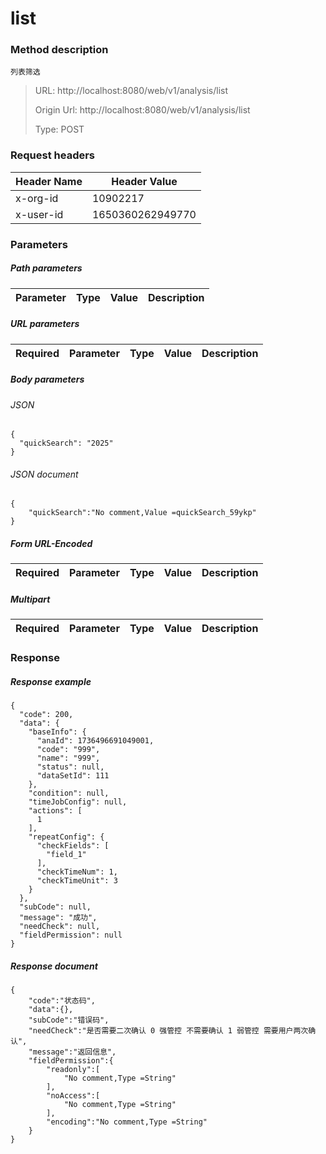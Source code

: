 # list

### Method description

```
列表筛选
```

> URL: http://localhost:8080/web/v1/analysis/list
>
> Origin Url: http://localhost:8080/web/v1/analysis/list
>
> Type: POST


### Request headers

|Header Name| Header Value|
|---------|------|
|x-org-id|10902217|
|x-user-id|1650360262949770|

### Parameters

##### Path parameters

| Parameter | Type | Value | Description |
|---------|------|------|------------|


##### URL parameters

|Required| Parameter | Type | Value | Description |
|---------|---------|------|------|------------|


##### Body parameters

###### JSON

```
{
  "quickSearch": "2025"
}
```

###### JSON document

```
{
	"quickSearch":"No comment,Value =quickSearch_59ykp"
}
```


##### Form URL-Encoded
|Required| Parameter | Type | Value | Description |
|---------|---------|------|------|------------|


##### Multipart
|Required | Parameter | Type | Value | Description |
|---------|---------|------|------|------------|


### Response

##### Response example

```
{
  "code": 200,
  "data": {
    "baseInfo": {
      "anaId": 1736496691049001,
      "code": "999",
      "name": "999",
      "status": null,
      "dataSetId": 111
    },
    "condition": null,
    "timeJobConfig": null,
    "actions": [
      1
    ],
    "repeatConfig": {
      "checkFields": [
        "field_1"
      ],
      "checkTimeNum": 1,
      "checkTimeUnit": 3
    }
  },
  "subCode": null,
  "message": "成功",
  "needCheck": null,
  "fieldPermission": null
}
```

##### Response document
```
{
	"code":"状态码",
	"data":{},
	"subCode":"错误码",
	"needCheck":"是否需要二次确认 0 强管控 不需要确认 1 弱管控 需要用户两次确认",
	"message":"返回信息",
	"fieldPermission":{
		"readonly":[
			"No comment,Type =String"
		],
		"noAccess":[
			"No comment,Type =String"
		],
		"encoding":"No comment,Type =String"
	}
}
```


